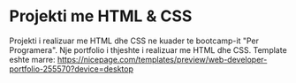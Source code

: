 # Projekti me HTML & CSS
Projekti i realizuar me HTML dhe CSS ne kuader te bootcamp-it "Per Programera".
Nje portfolio i thjeshte i realizuar me HTML dhe CSS.
Template eshte marre: https://nicepage.com/templates/preview/web-developer-portfolio-255570?device=desktop
